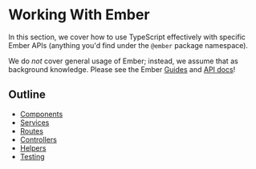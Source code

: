 # Working With Ember

In this section, we cover how to use TypeScript effectively with specific Ember APIs \(anything you'd find under the `@ember` package namespace\).

We do _not_ cover general usage of Ember; instead, we assume that as background knowledge. Please see the Ember [Guides](https://guides.emberjs.com/release/) and [API docs](https://api.emberjs.com/ember/release)!

## Outline

* [Components](./components.md)
* [Services](./services.md)
* [Routes](./routes.md)
* [Controllers](./controllers.md)
* [Helpers](./helpers.md)
* [Testing](./testing.md)

